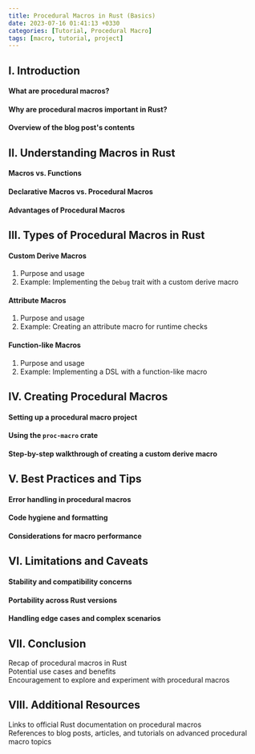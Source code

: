 ```yaml
---
title: Procedural Macros in Rust (Basics)
date: 2023-07-16 01:41:13 +0330
categories: [Tutorial, Procedural Macro]
tags: [macro, tutorial, project]
---
```


## I. Introduction

#### **What are procedural macros?**

#### **Why are procedural macros important in Rust?**

#### **Overview of the blog post's contents**
   
## II. Understanding Macros in Rust

#### **Macros vs. Functions**

#### **Declarative Macros vs. Procedural Macros**

#### **Advantages of Procedural Macros**
   
## III. Types of Procedural Macros in Rust
#### **Custom Derive Macros**
  1. Purpose and usage
  2. Example: Implementing the `Debug` trait with a custom derive macro

#### **Attribute Macros**
  1. Purpose and usage
  2. Example: Creating an attribute macro for runtime checks

#### **Function-like Macros**
  1. Purpose and usage
  2. Example: Implementing a DSL with a function-like macro
   
## IV. Creating Procedural Macros
#### **Setting up a procedural macro project**

#### **Using the `proc-macro` crate**

#### **Step-by-step walkthrough of creating a custom derive macro**
   
## V. Best Practices and Tips
#### **Error handling in procedural macros**

#### **Code hygiene and formatting**

#### **Considerations for macro performance**
   
## VI. Limitations and Caveats
#### **Stability and compatibility concerns**

#### **Portability across Rust versions**

#### **Handling edge cases and complex scenarios**

   
## VII. Conclusion
Recap of procedural macros in Rust  
Potential use cases and benefits  
Encouragement to explore and experiment with procedural macros  

   
## VIII. Additional Resources
Links to official Rust documentation on procedural macros  
References to blog posts, articles, and tutorials on advanced procedural macro topics  

   
